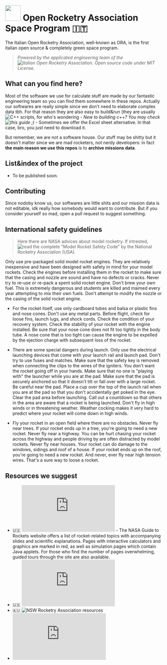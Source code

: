  # <img src="https://avatars.githubusercontent.com/u/101290080?s=200&v=4" width="50"/> Open Rocketry Association Space Program 🇮🇹
The Italian Open Rocketry Association, well-known as ORA, is the first italian open source & completely green space program.

> *Powered by the applicated engineering team of the ![Italian Open Rocketry Association](https://github.com/SpaceOra). Open source code under MIT License.*

## What can you find here?

Most of the software we use for calculate stuff are made by our fantastic engineering team so you can find them somewhere in these repos. Actually our softwares are really simple since we don't need to elaborate complex data tbh. For that reason they are also easy to build&run (they are usually ![C++](https://img.shields.io/badge/Language-C%2B%2B-ff69b4) scripts, for who's wondering - *New to building c++? You may check ![this](https://learn.microsoft.com/en-us/cpp/build/walkthrough-compiling-a-native-cpp-program-on-the-command-line?view=msvc-170) guide ;)*  - Sometimes we offer the Excel sheet alternative. In that case, bro, you just need to download it.

But remember, we are not a software house. Our stuff may be shitty but it doesn't matter since we are mad rocketers, not nerdy developers: in fact **the main reason we use this repos** is to **archive missions data**.

## List&index of the project

- To be published soon.

## Contributing

Since nodoby know us, our softwares are little shits and our mission data is not editable, idk really how somebody would want to contribute. But if you consider yourself so mad, open a pull request to suggest something.

## International safety guidelines

> Here there are NASA advices about model rocketry. If intrested, ![read the complete "Model Rocket Safety Code"](https://www.nar.org/safety-information/model-rocket-safety-code/) by the National Rocketry Association (USA).

 Only use pre-packaged solid model rocket engines. They are relatively inexpensive and have been designed with safety in mind for your model rockets. Check the engines before installing them in the rocket to make sure that the casing and nozzle are sound and have no defects or cracks. Never try to re-use or re-pack a spent solid rocket engine. Don't brew your own fuel. This is extremely dangerous and students are killed and maimed every year attempting to mix their own fuels. Don't attempt to modify the nozzle or the casing of the solid rocket engine.

- For the rocket itself, use only cardboard tubes and balsa or plastic fins and nose cones. Don't use any metal parts. Before flight, check for loose fins, launch lugs, and shock cords. Check the condition of your recovery system. Check the stability of your rocket with the engine installed. Be sure that your nose cone does not fit too tightly in the body tube. A nose cone that is too tight can cause the engine to be expelled by the ejection charge with subsequent loss of the rocket.

- There are some special dangers during launch. Only use the electrical launching devices that come with your launch rail and launch pad. Don't try to use fuses and matches. Make sure that the safety key is removed when connecting the clips to the wires of the igniters. You don't want the rocket going off in your hands. Make sure that no one is "playing with" the launcher while you are at the pad. Make sure that the pad is securely anchored so that it doesn't tilt or fall over with a large rocket. Be careful near the pad. Place a cup over the top of the launch rail when you are at the pad so that you don't accidentally get poked in the eye. Clear the pad area before launching. Call out a countdown so that others in the area are aware that a rocket is being launched. Don't fly in high winds or in threatening weather. Weather cocking makes it very hard to predict where your rocket will come down in high winds.

- Fly your rocket in an open field where there are no obstacles. Never fly near trees. If your rocket ends up in a tree, you're going to need a new rocket. Never fly near a highway. You can be hurt chasing your rocket across the highway and people driving by are often distracted by model rockets. Never fly near houses. Your rocket can do damage to the windows, sidings and roof of a house. If your rocket ends up on the roof, you're going to need a new rocket. And never, ever fly near high tension wires. That's a sure way to loose a rocket.

## Resources we suggest
- 🇺🇸 ![NASA Guide to Rockets](https://www.grc.nasa.gov/www/k-12/rocket/shortr.html) - The NASA Guide to Rockets website offers a list of rocket-related topics with accompanying slides and scientific explanations. Pages with interactive calculators and graphics are marked in red, as well as simulation pages which contain Java applets. For those who find the number of pages overwhelming, guided tours through the site are also available.
- 🇺🇸 ![NASA PowerPoint presentatons](https://www.grc.nasa.gov/www/k-12/rocket/topics.htm)
- 🇦🇺 ![NSW Rocketry Association resources](http://nswrocketry.org.au/rocket-resources/)
- ![Rocket equations](http://www.rocketmime.com/rockets/rckt_eqn.html)
